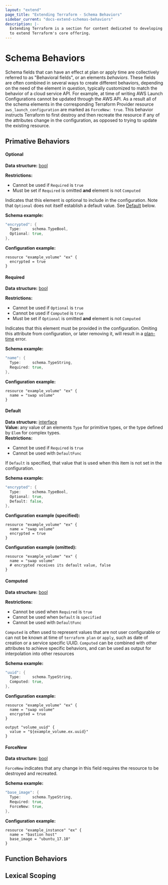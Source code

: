 ```yaml
---
layout: "extend"
page_title: "Extending Terraform - Schema Behaviors"
sidebar_current: "docs-extend-schemas-behaviors"
description: |-
  Extending Terraform is a section for content dedicated to developing Plugins
  to extend Terraform's core offering.
---
```


# Schema Behaviors

Schema fields that can have an effect at plan or apply time are collectively
referred to as "Behavioral fields", or an elements _behaviors_. These fields are
often combined in several ways to create different behaviors, depending on the
need of the element in question, typically customized to match the behavior of a
cloud service API. For example, at time of writing AWS Launch Configurations
cannot be updated through the AWS API. As a result all of the schema elements in
the corresponding Terraform Provider resource `aws_launch_configuration` are
marked as `ForceNew: true`. This behavior instructs Terraform to first destroy
and then recreate the resource if any of the attributes change in the
configuration, as opposed to trying to update the existing resource.

## Primative Behaviors 

#### Optional
**Data structure:** [bool](https://golang.org/pkg/builtin/#bool)    

**Restrictions:**  

- Cannot be used if `Required` is `true`  
- Must be set if `Required` is omitted **and** element is not `Computed`

Indicates that this element is optional to include in the configuration. Note
that `Optional` does not itself establish a default value. See [Default]()
below.

**Schema example:**

```go
"encrypted": {
  Type:     schema.TypeBool,
  Optional: true,
},
```

**Configuration example:**

```hcl
resource "example_volume" "ex" {
  encrypted = true
}
```

#### Required
**Data structure:** [bool](https://golang.org/pkg/builtin/#bool)    

**Restrictions:**

- Cannot be used if `Optional` is `true`
- Cannot be used if `Computed` is `true`
- Must be set if `Optional` is omitted **and** element is not `Computed`

Indicates that this element must be provided in the configuration. Omiting this
attribute from configuration, or later removing it, will result in a
[plan-time]() error.

**Schema example:**

```go
"name": {
  Type:     schema.TypeString,
  Required: true,
},
```

**Configuration example:**

```hcl
resource "example_volume" "ex" {
  name = "swap volume"
}
```

#### Default
**Data structure:**
[interface](https://golang.org/doc/effective_go.html#interfaces)    
**Value:**
any value of an elements `Type` for primitive types, or the type defined by
`Elem` for complex types.     
**Restrictions:**

- Cannot be used if `Required` is `true`
- Cannot be used with `DefaultFunc`

If `Default` is specified, that value that is used when this item is not set in the configuration. 

**Schema example:**

```go
"encrypted": {
  Type:     schema.TypeBool,
  Optional: true,
  Default: false,
},
```

**Configuration example (specified):**

```hcl
resource "example_volume" "ex" {
  name = "swap volume"
  encrypted = true
}
```

**Configuration example (omitted):**

```hcl
resource "example_volume" "ex" {
  name = "swap volume"
  # encrypted receives its default value, false
}
```

#### Computed
**Data structure:** [bool](https://golang.org/pkg/builtin/#bool)    

**Restrictions:**

- Cannot be used when `Required` is `true`
- Cannot be used when `Default` is `specified`
- Cannot be used with `DefaultFunc`

`Computed` is often used to represent values that are not user configurable or
can not be known at time of `terraform plan` or `apply`, such as date of
creation or a service specific UUID. `Computed` can be combined with other
attributes to achieve specific behaviors, and can be used as output for
interpolation into other resources

**Schema example:**

```go
"uuid": {
  Type:     schema.TypeString,
  Computed: true,
},
```

**Configuration example:**

```hcl
resource "example_volume" "ex" {
  name = "swap volume"
  encrypted = true
}

output "volume_uuid" {
  value = "${example_volume.ex.uuid}"
}
```

#### ForceNew
**Data structure:** [bool](https://golang.org/pkg/builtin/#bool)    

`ForceNew` indicates that any change in this field requires the resource to be
destroyed and recreated. 

**Schema example:**

```go
"base_image": {
  Type:     schema.TypeString,
  Required: true,
  ForceNew: true,
},
```

**Configuration example:**

```hcl
resource "example_instance" "ex" {
  name = "bastion host"
  base_image = "ubuntu_17.10" 
}
```

## Function Behaviors
## Lexical Scoping

